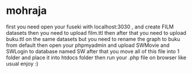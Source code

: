 # mohraja
first you need open your fuseki with localhost:3030 , and create FILM datasets then you need to upload film.ttl
then after that you need to upload buku.ttl on the same datasets but you need to rename the graph to buku from default 
then open your phpmyadmin and upload SWMovie and SWLogin to database named SW 
after that you move all of this file into 1 folder and place it into htdocs folder 
then run your .php file on browser like usual 
enjoy :) 
